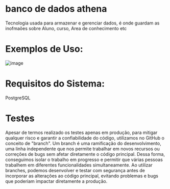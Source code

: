 # banco de dados athena
Tecnologia usada para armazenar e gerenciar dados, é onde guardam as inofmaões sobre Aluno, curso, Area de conhecimento etc 
# Exemplos de Uso:
![image](https://github.com/athenasacademy/athena-database/assets/106875411/b8f2388d-793a-40af-8bfb-d1f0f4afd67f)
# Requisitos do Sistema:
PostgreSQL
# Testes
Apesar de termos realizado os testes apenas em produção, para mitigar qualquer risco e garantir a confiabilidade do código, utilizamos no GitHub o conceito de "branch". Um branch é uma ramificação do desenvolvimento, uma linha independente que nos permite trabalhar em novos recursos ou correções de bugs sem afetar diretamente o código principal. Dessa forma, conseguimos isolar o trabalho em progresso e permitir que várias pessoas trabalhem em diferentes funcionalidades simultaneamente. Ao utilizar branches, podemos desenvolver e testar com segurança antes de incorporar as alterações ao código principal, evitando problemas e bugs que poderiam impactar diretamente a produção.
